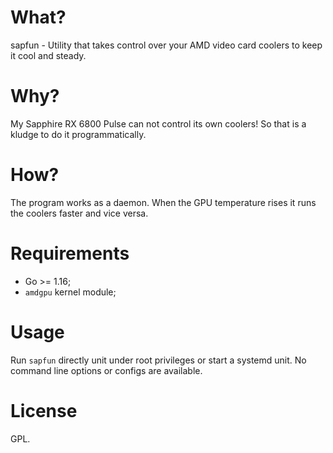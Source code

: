 # What?

sapfun - Utility that takes control over your AMD video card coolers to keep it cool and steady.

# Why?

My Sapphire RX 6800 Pulse can not control its own coolers! So that is a kludge to do it programmatically.

# How?

The program works as a daemon. When the GPU temperature rises it runs the coolers faster and vice versa.

# Requirements

- Go >= 1.16;
- `amdgpu` kernel module;

# Usage

Run `sapfun` directly unit under root privileges or start a systemd unit. No command line options or configs are available.

# License

GPL.
